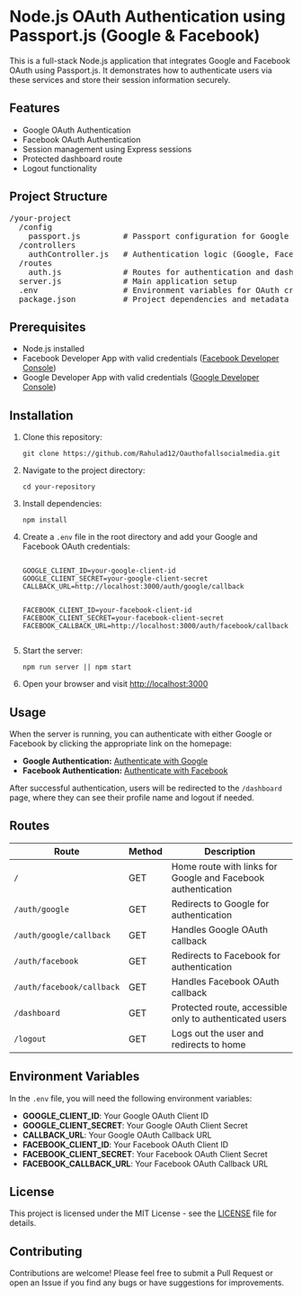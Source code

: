 <h1>Node.js OAuth Authentication using Passport.js (Google & Facebook)</h1>

<p>This is a full-stack Node.js application that integrates Google and Facebook OAuth using Passport.js. It demonstrates how to authenticate users via these services and store their session information securely.</p>

<h2>Features</h2>
<ul>
  <li>Google OAuth Authentication</li>
  <li>Facebook OAuth Authentication</li>
  <li>Session management using Express sessions</li>
  <li>Protected dashboard route</li>
  <li>Logout functionality</li>
</ul>

<h2>Project Structure</h2>
<pre>
/your-project
  /config
    passport.js         # Passport configuration for Google and Facebook strategies
  /controllers
    authController.js   # Authentication logic (Google, Facebook)
  /routes
    auth.js             # Routes for authentication and dashboard
  server.js             # Main application setup
  .env                  # Environment variables for OAuth credentials
  package.json          # Project dependencies and metadata
</pre>

<h2>Prerequisites</h2>
<ul>
  <li>Node.js installed</li>
  <li>Facebook Developer App with valid credentials (<a href="https://developers.facebook.com/">Facebook Developer Console</a>)</li>
  <li>Google Developer App with valid credentials (<a href="https://console.cloud.google.com/">Google Developer Console</a>)</li>
</ul>

<h2>Installation</h2>
<ol>
  <li>Clone this repository:</li>
  <pre><code>git clone https://github.com/Rahulad12/Oauthofallsocialmedia.git</code></pre>

  <li>Navigate to the project directory:</li>
  <pre><code>cd your-repository</code></pre>

  <li>Install dependencies:</li>
  <pre><code>npm install</code></pre>

  <li>Create a <code>.env</code> file in the root directory and add your Google and Facebook OAuth credentials:</li>
  <pre><code>
GOOGLE_CLIENT_ID=your-google-client-id
GOOGLE_CLIENT_SECRET=your-google-client-secret
CALLBACK_URL=http://localhost:3000/auth/google/callback

FACEBOOK_CLIENT_ID=your-facebook-client-id
FACEBOOK_CLIENT_SECRET=your-facebook-client-secret
FACEBOOK_CALLBACK_URL=http://localhost:3000/auth/facebook/callback
  </code></pre>

  <li>Start the server:</li>
  <pre><code>npm run server || npm start</code></pre>

  <li>Open your browser and visit <a href="http://localhost:3000">http://localhost:3000</a></li>
</ol>

<h2>Usage</h2>
<p>When the server is running, you can authenticate with either Google or Facebook by clicking the appropriate link on the homepage:</p>

<ul>
  <li><strong>Google Authentication:</strong> <a href="/auth/google">Authenticate with Google</a></li>
  <li><strong>Facebook Authentication:</strong> <a href="/auth/facebook">Authenticate with Facebook</a></li>
</ul>

<p>After successful authentication, users will be redirected to the <code>/dashboard</code> page, where they can see their profile name and logout if needed.</p>

<h2>Routes</h2>
<table>
  <thead>
    <tr>
      <th>Route</th>
      <th>Method</th>
      <th>Description</th>
    </tr>
  </thead>
  <tbody>
    <tr>
      <td><code>/</code></td>
      <td>GET</td>
      <td>Home route with links for Google and Facebook authentication</td>
    </tr>
    <tr>
      <td><code>/auth/google</code></td>
      <td>GET</td>
      <td>Redirects to Google for authentication</td>
    </tr>
    <tr>
      <td><code>/auth/google/callback</code></td>
      <td>GET</td>
      <td>Handles Google OAuth callback</td>
    </tr>
    <tr>
      <td><code>/auth/facebook</code></td>
      <td>GET</td>
      <td>Redirects to Facebook for authentication</td>
    </tr>
    <tr>
      <td><code>/auth/facebook/callback</code></td>
      <td>GET</td>
      <td>Handles Facebook OAuth callback</td>
    </tr>
    <tr>
      <td><code>/dashboard</code></td>
      <td>GET</td>
      <td>Protected route, accessible only to authenticated users</td>
    </tr>
    <tr>
      <td><code>/logout</code></td>
      <td>GET</td>
      <td>Logs out the user and redirects to home</td>
    </tr>
  </tbody>
</table>

<h2>Environment Variables</h2>
<p>In the <code>.env</code> file, you will need the following environment variables:</p>
<ul>
  <li><strong>GOOGLE_CLIENT_ID</strong>: Your Google OAuth Client ID</li>
  <li><strong>GOOGLE_CLIENT_SECRET</strong>: Your Google OAuth Client Secret</li>
  <li><strong>CALLBACK_URL</strong>: Your Google OAuth Callback URL</li>
  <li><strong>FACEBOOK_CLIENT_ID</strong>: Your Facebook OAuth Client ID</li>
  <li><strong>FACEBOOK_CLIENT_SECRET</strong>: Your Facebook OAuth Client Secret</li>
  <li><strong>FACEBOOK_CALLBACK_URL</strong>: Your Facebook OAuth Callback URL</li>
</ul>

<h2>License</h2>
<p>This project is licensed under the MIT License - see the <a href="LICENSE">LICENSE</a> file for details.</p>

<h2>Contributing</h2>
<p>Contributions are welcome! Please feel free to submit a Pull Request or open an Issue if you find any bugs or have suggestions for improvements.</p>
